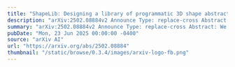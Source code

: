 ```yaml
---
title: "ShapeLib: Designing a library of programmatic 3D shape abstractions with Large Language Models"
description: "arXiv:2502.08884v2 Announce Type: replace-cross Abstract: We present ShapeLib, the first method that leverages the priors of LLMs to design libraries of programmatic 3D shape abstractions. Our system accepts two forms of design intent: text descriptions of functions to include in the library and a seed set of exemplar shapes. We discover abstractions that match this design intent with a guided LLM workflow that first proposes, and then validates, different ways of applying and implementing functions. We learn recognition networks that map shapes to programs with these newly discovered abstractions by training on data produced by LLM authored synthetic data generation procedures. Across modeling domains (split by shape category), we find that LLMs, when thoughtfully combined with geometric reasoning, can be guided to author a library of abstraction functions that generalize to shapes outside of the seed set. This framework addresses a long-standing shape analysis problem of how to discover reusable abstraction functions while exposing interpretable, semantically aligned interfaces. We find that ShapeLib provides distinct advantages over prior alternative abstraction discovery works in terms of generalization, usability, and maintaining plausibility under manipulation. Finally, we demonstrate that ShapeLib's abstraction functions unlock a number of downstream applications, combining LLM reasoning over shape programs with geometry processing to support shape editing and generation."
summary: "arXiv:2502.08884v2 Announce Type: replace-cross Abstract: We present ShapeLib, the first method that leverages the priors of LLMs to design libraries of programmatic 3D shape abstractions. Our system accepts two forms of design intent: text descriptions of functions to include in the library and a seed set of exemplar shapes. We discover abstractions that match this design intent with a guided LLM workflow that first proposes, and then validates, different ways of applying and implementing functions. We learn recognition networks that map shapes to programs with these newly discovered abstractions by training on data produced by LLM authored synthetic data generation procedures. Across modeling domains (split by shape category), we find that LLMs, when thoughtfully combined with geometric reasoning, can be guided to author a library of abstraction functions that generalize to shapes outside of the seed set. This framework addresses a long-standing shape analysis problem of how to discover reusable abstraction functions while exposing interpretable, semantically aligned interfaces. We find that ShapeLib provides distinct advantages over prior alternative abstraction discovery works in terms of generalization, usability, and maintaining plausibility under manipulation. Finally, we demonstrate that ShapeLib's abstraction functions unlock a number of downstream applications, combining LLM reasoning over shape programs with geometry processing to support shape editing and generation."
pubDate: "Mon, 23 Jun 2025 00:00:00 -0400"
source: "arXiv AI"
url: "https://arxiv.org/abs/2502.08884"
thumbnail: "/static/browse/0.3.4/images/arxiv-logo-fb.png"
---
```


